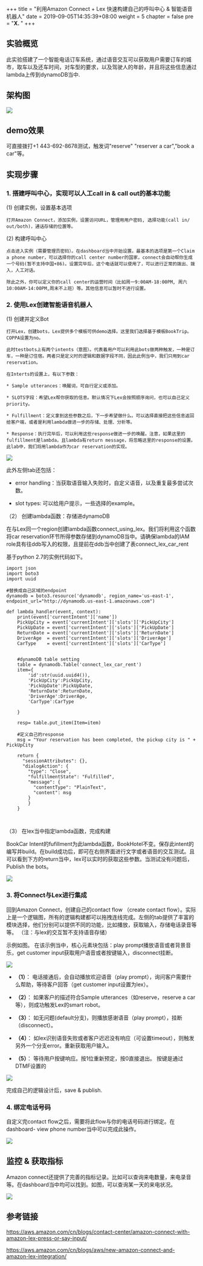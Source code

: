 +++
title = "利用Amazon Connect + Lex 快速构建自己的呼叫中心 & 智能语音机器人"
date = 2019-09-05T14:35:39+08:00
weight = 5
chapter = false
pre = "<b>X. </b>"
+++


## 实验概览

此实验搭建了一个智能电话订车系统，通过语音交互可以获取用户需要订车的城市，取车以及还车时间，对车型的要求，以及驾驶人的年龄，并且将这些信息通过lambda上传到dynamoDB当中. 

## 架构图

![](https://lab798.s3.cn-north-1.amazonaws.com.cn/legacy/ai/connect_alex/connect_architecture.png)

## demo效果

可直接拨打+1 443-692-8678测试，触发词"reserve"  "reserver a car","book a car"等。


## 实现步骤

### 1. 搭建呼叫中心，实现可以人工call in & call out的基本功能   

(1) 创建实例，设置基本选项   
  
	打开Amazon Connect，添加实例，设置访问URL，管理用用户密码, 选择功能(call in/ out/both)，通话存储的位置等。   

(2) 构建呼叫中心   

	点击进入实例（需要管理员密码）。在dashboard当中开始设置。最基本的选项是第一个Claim a phone number，可以选择你的call center number的国家，connect会自动帮你生成一个号码(暂不支持中国+86)。设置完毕后，这个电话就可以使用了，可以进行正常的拨出、拨入，人工对话。   

	除此之外，你可以定义你的call center的运营时间（比如周一9:00AM-18:00PM, 周六10:00AM-14:00PM,周末不上班）等。其他信息可以暂时不进行设置。   


### 2. 使用Lex创建智能语音机器人

(1) 创建并定义Bot   
    
    打开Lex，创建bots，Lex提供多个模板可供demo选择。这里我们选择基于模板BookTrip。COPPA设置为no。

    此时testbots上有两个intents（意图）。代表着用户可以利用此bots做两种触发，一种是订车，一种是订住宿。两者只是定义时的逻辑和数据字段不同，因此此例当中，我们只用到car reservation。

    在Interts的设置上，有以下参数：    

    * Sample utterances：唤醒词，可自行定义或添加。        

    * SLOTS字段：希望Lex帮你获取的信息。默认情况下Lex会按照顺序询问，也可以自己定义priority。       

    * Fulfillment：定义拿到这些参数之后，下一步希望做什么。可以选择直接把这些信息返回给客户端，或者是利用lambda做进一步的存储、处理、分析等。

    * Response：执行完毕后，可以利用这些response做进一步的唤醒。注意，如果这里的fulfillment是lambda，且lambda有return message，将忽略这里的response的设置。 此lab中，我们将用lambda作为car reservation的实现。

![](https://lab798.s3.cn-north-1.amazonaws.com.cn/legacy/ai/connect_alex/lex.png)

此外左侧tab还包括：   

* error handling：当获取语音输入失败时，自定义语音，以及重复最多尝试次数。   

* slot types: 可以给用户提示，一些选择的example。

   
（2） 创建lambda函数：存储进dynamoDB

在与Lex同一个region创建lambda函数connect_using_lex。我们将利用这个函数将car reservation环节所得参数存储到dynamoDB当中。请确保lambda的IAM role具有往ddb写入的权限，且提前在ddb当中创建了表connect_lex_car_rent

基于python 2.7的实例代码如下。   

```
import json
import boto3
import uuid

#替换成自己区域的endpoint
dynamodb = boto3.resource('dynamodb', region_name='us-east-1', endpoint_url="http://dynamodb.us-east-1.amazonaws.com")

def lambda_handler(event, context):
    print(event['currentIntent']['name'])
    PickUpCity = event['currentIntent']['slots']['PickUpCity']
    PickUpDate = event['currentIntent']['slots']['PickUpDate']
    ReturnDate = event['currentIntent']['slots']['ReturnDate']
    DriverAge  = event['currentIntent']['slots']['DriverAge']
    CarType    = event['currentIntent']['slots']['CarType']
    

	#dynamoDB table setting 
    table = dynamodb.Table('connect_lex_car_rent')
    item={
		'id':str(uuid.uuid4()),
		'PickUpCity':PickUpCity,
		'PickUpDate':PickUpDate,
		'ReturnDate':ReturnDate,
		'DriverAge':DriverAge,
		'CarType':CarType
        
    }

    resp= table.put_item(Item=item)
    
    #定义自己的response
    msg = "Your reservation has been completed, the pickup city is " + PickUpCity
    
    return {
      "sessionAttributes": {},
      "dialogAction": {
        "type": "Close",
        "fulfillmentState": "Fulfilled",
        "message": {
          "contentType": "PlainText",
          "content": msg
        }
        }
    }

   
```

（3） 在lex当中指定lambda函数，完成构建   

BookCar Intent的fufillment为此lambda函数，BookHotel不变。保存此intent的编写并build。在build成功后，即可在右侧界面进行文字或者语音的交互测试。且可以看到下方的return当中，lex可以实时的获取这些参数。当测试没有问题后，Publish the bots。   
   
![](https://lab798.s3.cn-north-1.amazonaws.com.cn/legacy/ai/connect_alex/testbots.png)


### 3. 将Connect与Lex进行集成

回到Amazon Connect，创建自己的contact flow （create contact flow）。实际上是一个逻辑图，所有的逻辑构建都可以拖拽连线完成。左侧的tab提供了丰富的模块选择，他们分别可以提供不同的功能，比如播放，获取输入，存储电话录音等等。 （注：与lex的交互暂不支持语音存储）     

示例如图。 在该示例当中，核心元素块包括：play prompt播放语音或者背景音乐，get customer input获取用户语音或者按键输入，disconnect挂断。

![](https://lab798.s3.cn-north-1.amazonaws.com.cn/legacy/ai/connect_alex/contact-flow.png)

* **（1）**： 电话接通后，会自动播放欢迎语音（play prompt），询问客户需要什么帮助，等待客户回答（get customer input设置为lex）。

* **（2）**： 如果客户的描述符合Sample utterances（如reserve，reserve a car等），则成功触发Lex的smart robot。

* **（3）**： 如无问题(default分支)，则播放感谢语音（play prompt），挂断（disconnect）。

* **（4）**： 如lex识别语音失败或者客户迟迟没有响应（可设置timeout），则触发另外一个分支error。重新获取用户输入。

* **（5）**： 等待用户按键响应。按1位重新预定，按0直接退出。 按键是通过DTMF设置的   

![](https://lab798.s3.cn-north-1.amazonaws.com.cn/legacy/ai/connect_alex/get-customer-input-dtmf.png)

完成自己的逻辑设计后，save & publish.   

### 4. 绑定电话号码

自定义完contact flow之后，需要将此flow与你的电话号码进行绑定。在dashboard- view phone number当中可以完成此操作。

![](https://lab798.s3.cn-north-1.amazonaws.com.cn/legacy/ai/connect_alex/bindphone.png)


## 监控 & 获取指标

Amazon connect还提供了完善的指标记录。比如可以查询来电数量，来电录音等。在dashboard当中均可以找到。如图，可以查询某一天的来电状况。

![](https://lab798.s3.cn-north-1.amazonaws.com.cn/legacy/ai/connect_alex/metics.png)


## 参考链接

https://aws.amazon.com/cn/blogs/contact-center/amazon-connect-with-amazon-lex-press-or-say-input/   

https://aws.amazon.com/cn/blogs/aws/new-amazon-connect-and-amazon-lex-integration/   



